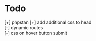 # Todo

[+] phpstan
[+] add additional css to head  
[-] dynamic routes  
[-] css on hover button submit  
